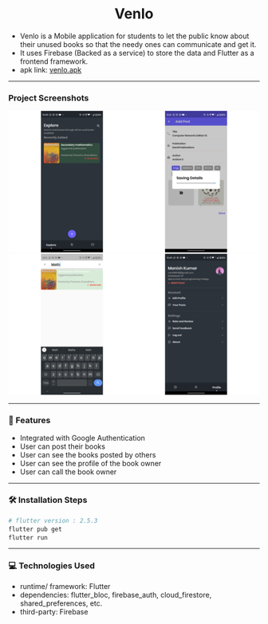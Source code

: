 <h1 align="center" id="title">Venlo</h1>

- Venlo is a Mobile application for students to let the public know about their unused books so that the needy ones can communicate and get it.
- It uses Firebase (Backed as a service) to store the data and Flutter as a frontend framework.
- apk link: [venlo.apk](./assets/post-build/venlo.apk)

---

### Project Screenshots

<img src="./assets/post-build/merge1.png">
<img src="./assets/post-build/merge2.png">

---  
  
### 🧐 Features
- Integrated with Google Authentication
- User can post their books
- User can see the books posted by others
- User can see the profile of the book owner
- User can call the book owner

---

### 🛠️ Installation Steps
```sh
# flutter version : 2.5.3
flutter pub get
flutter run
```

---


### 💻 Technologies Used
- runtime/ framework: Flutter
- dependencies: flutter_bloc, firebase_auth, cloud_firestore, shared_preferences, etc.
- third-party: Firebase